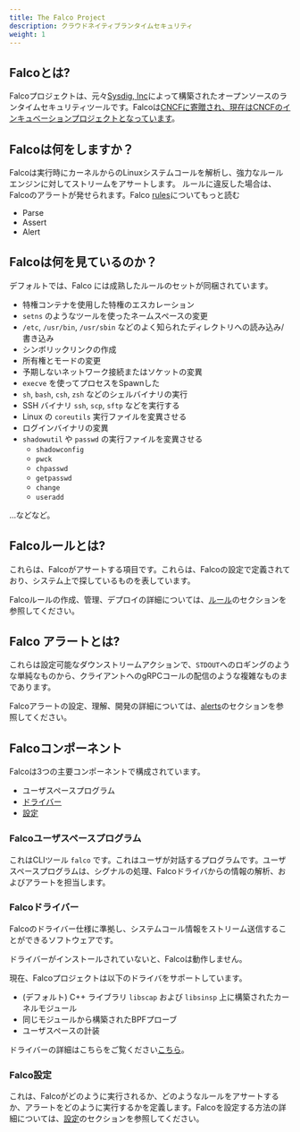 ```yaml
---
title: The Falco Project
description: クラウドネイティブランタイムセキュリティ
weight: 1
---
```


## Falcoとは?

Falcoプロジェクトは、元々[Sysdig, Inc](https://sysdig.com)によって構築されたオープンソースのランタイムセキュリティツールです。Falcoは[CNCFに寄贈され、現在はCNCFのインキュベーションプロジェクトとなっています](https://www.cncf.io/blog/2020/01/08/toc-votes-to-move-falco-into-cncf-incubator/)。

## Falcoは何をしますか？

Falcoは実行時にカーネルからのLinuxシステムコールを解析し、強力なルールエンジンに対してストリームをアサートします。
ルールに違反した場合は、Falcoのアラートが発せられます。Falco [rules](rules)についてもっと読む

 - Parse
 - Assert
 - Alert

## Falcoは何を見ているのか？

デフォルトでは、Falco には成熟したルールのセットが同梱されています。

- 特権コンテナを使用した特権のエスカレーション 
 - `setns` のようなツールを使ったネームスペースの変更 
 - `/etc`, `/usr/bin`, `/usr/sbin` などのよく知られたディレクトリへの読み込み/書き込み
 - シンボリックリンクの作成 
 - 所有権とモードの変更 
 - 予期しないネットワーク接続またはソケットの変異
 - `execve` を使ってプロセスをSpawnした
 - `sh`, `bash`, `csh`, `zsh` などのシェルバイナリの実行
 - SSH バイナリ `ssh`, `scp`, `sftp` などを実行する
 - Linux の `coreutils` 実行ファイルを変異させる
 - ログインバイナリの変異 
 - `shadowutil` や `passwd` の実行ファイルを変異させる  
    - `shadowconfig`
    - `pwck`
    - `chpasswd`
    - `getpasswd`
    - `change`
    - `useradd`

...などなど。

## Falcoルールとは?

これらは、Falcoがアサートする項目です。これらは、Falcoの設定で定義されており、システム上で探しているものを表しています。

Falcoルールの作成、管理、デプロイの詳細については、[ルール](rules)のセクションを参照してください。

## Falco アラートとは?

これらは設定可能なダウンストリームアクションで、`STDOUT`へのロギングのような単純なものから、クライアントへのgRPCコールの配信のような複雑なものまであります。

Falcoアラートの設定、理解、開発の詳細については、[alerts](alerts)のセクションを参照してください。

## Falcoコンポーネント 

Falcoは3つの主要コンポーネントで構成されています。

 - ユーザスペースプログラム
 - [ドライバー](/docs/event-sources/drivers/)
 - [設定](configuration)

### Falcoユーザスペースプログラム

これはCLIツール `falco` です。これはユーザが対話するプログラムです。ユーザスペースプログラムは、シグナルの処理、Falcoドライバからの情報の解析、およびアラートを担当します。

### Falcoドライバー

Falcoのドライバー仕様に準拠し、システムコール情報をストリーム送信することができるソフトウェアです。

ドライバーがインストールされていないと、Falcoは動作しません。

現在、Falcoプロジェクトは以下のドライバをサポートしています。

 - (デフォルト) C++ ライブラリ `libscap` および `libsinsp` 上に構築されたカーネルモジュール
 - 同じモジュールから構築されたBPFプローブ
 - ユーザスペースの計装

ドライバーの詳細はこちらをご覧ください[こちら](/docs/event-sources/drivers/)。
 
### Falco設定 

これは、Falcoがどのように実行されるか、どのようなルールをアサートするか、アラートをどのように実行するかを定義します。Falcoを設定する方法の詳細については、[設定](configuration)のセクションを参照してください。
